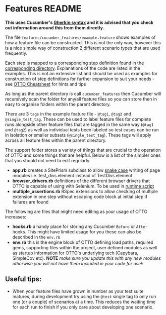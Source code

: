# Features README

**This uses Cucumber's [Gherkin syntax](https://cucumber.io/docs/gherkin/reference/) and it is advised that you check out information around this from them directly.**

The file `features/cucumber_features/example.feature` shows examples of how a feature file can be constructed. This is not the only way, however this is a nice simple way of construction 2 different scenario types that are used frequently.

Each step is mapped to a corresponding step definition found in the [corresponding directory](features/step_definitions). Explanations of the code are listed in the examples. This is not an extensive list and should be used as examples for construction of step definitions for further expansion to suit your needs - see [OTTO Cheatsheet](docs/otto_cheatsheet.md) for hints and tips

As long as the parent directory is call `cucumber_features` then Cucumber will recursively scan the folder for any/all feature files so you can store then in easy to organise folders within the parent directory. 

There are 3 `tags` in the example feature file - `@tag1`, `@tag2` and `@single_test_tag`. These can be used to label feature files for complete runs alongside other feature files that are tagged in the same way (`@tag1` and `@tag2`) as well as individual tests been labeled so test cases can be run in isolation or smaller subsets (`@single_test_tag`). These tags will apply across all feature files within the parent directory.

The support folder stores a variety of things that are crucial to the operation of OTTO and some things that are helpful. Below is a list of the simpler ones that you should not need to edit regularly:

* __app.rb__ creates a SitePrism subclass to allow [snake case](https://en.wikipedia.org/wiki/Snake_case) writing of page modules i.e. test_divs.element instead of TestDivs.element
* __browser_drivers.rb__ definitions of the different browser drivers that OTTO is capable of using with Selenium. To be used in [runtime script](scripts/test.sh)
* __multiple_assertions.rb__ RSpec extensions to allow checking of multiple extension in one step without escaping code block at initial step if failures are found

The following are files that might need editing as your usage of OTTO increases:

* __hooks.rb__ a handy place for storing any Cucumber `Before` or `After` hooks. This might have limited usage for you these can also be described in the `env.rb`
* __env.rb__ this is the engine block of OTTO defining load paths, required gems, supporting files within the project, user defined modules as well as startup information for OTTO's underlying tech (Capybara, SimpleCov etc). __NOTE__ *make sure you update this with any new modules otherwise you will not have them included in your code for use!!*

## Useful tips:

* When your feature files have grown in number as your test suite matures, during development try using the `@test` single tag to only run one (or a couple) of scenarios at a time. This reduces the waiting time for each run to finish if you only care about developing one scenario.